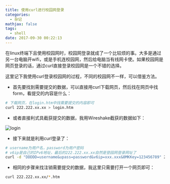 ```yaml
---
title: 使用curl进行校园网登录
categories:
  - 杂记
mathjax: false
tags:
  - shell
date: 2017-09-30 00:22:13
---
```


在linux终端下且使用校园网时，校园网登录就成了一个比较烦的事。大多是通过另一台电脑开wifi，或是手机连校园网，然后给电脑当有线网卡使。如果校园网是网页登录的话，通过curl直接登录校园网是一个不错的选择。

<!-- more -->

这里记下我使用curl登录校园网的过程，不同的校园网不一样，可以借鉴方法。

 - 首先要找到需要提交的数据，可以直接用curl下载网页，然后找在网页中找form，看提交的内容是什么：

```bash
# 下载网页，在login.htm中找需要提交的内容即可
curl 222.222.xx.xx > login.htm
```

 - 或者直接利式具截获提交的数据，我用Wireshake截获的数据如下：

![login](login.png)

 - 接下来就是利用curl登录了：

```bash
# username为用户名，password为用户密码
# v6ip是自己的IPv6地址，最后的222.222.xx.xx自然是登园网登录网址了
curl -d "DDDDD=username&upass=password&v6ip=xxx.xxx&0MKKey=123456789" 222.222.xx.xx
```

 - 相同的步骤来找注销需要提交的数据，我这里只需要打开一个网页即可：

```bash
curl 222.222.xx.xx/*.htm
```

